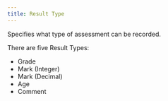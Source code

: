 ```yaml
---
title: Result Type
---
```

Specifies what type of assessment can be recorded.

There are five Result Types:

* Grade
* Mark (Integer)
* Mark (Decimal)
* Age
* Comment